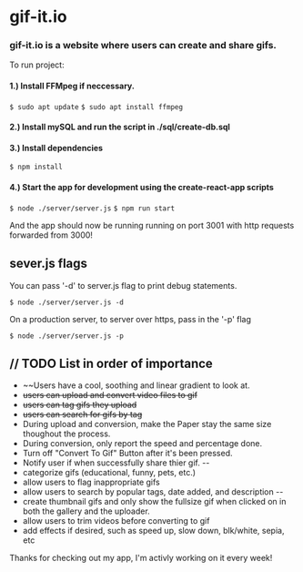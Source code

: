# gif-it.io

### gif-it.io is a website where users can create and share gifs.

To run project:

#### 1.) Install FFMpeg if neccessary. 

```$ sudo apt update```
```$ sudo apt install ffmpeg```

#### 2.) Install mySQL and run the script in ./sql/create-db.sql

#### 3.) Install dependencies

```$ npm install```

#### 4.) Start the app for development using the create-react-app scripts

```$ node ./server/server.js```
```$ npm run start```

And the app should now be running running on port 3001 with http requests forwarded from 3000!

## sever.js flags

You can pass '-d' to server.js flag to print debug statements.

```$ node ./server/server.js -d```

On a production server, to server over https, pass in the '-p' flag

```$ node ./server/server.js -p```

## // TODO List in order of importance
- ~~Users have a cool, soothing and linear gradient to look at.
- ~~users can upload and convert video files to gif~~
- ~~users can tag gifs they upload~~
- ~~users can search for gifs by tag~~
- During upload and conversion, make the Paper stay the same size thoughout the process.
- During conversion, only report the speed and percentage done.
- Turn off "Convert To Gif" Button after it's been pressed.
- Notify user if when successfully share thier gif.
--
- categorize gifs (educational, funny, pets, etc.)
- allow users to flag inappropriate gifs
- allow users to search by popular tags, date added, and description
--
- create thumbnail gifs and only show the fullsize gif when clicked on in both the gallery and the uploader.
- allow users to trim videos before converting to gif
- add effects if desired, such as speed up, slow down, blk/white, sepia, etc

Thanks for checking out my app, I'm activly working on it every week!

